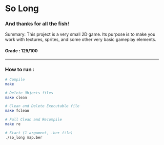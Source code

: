 # So Long
### And thanks for all the fish!

Summary:
This project is a very small 2D game.
Its purpose is to make you work with textures, sprites,
and some other very basic gameplay elements.

#### Grade : 125/100

---

### How to run :

```bash
# Compile
make

# Delete Objects files
make clean

# Clean and Delete Executable file
make fclean

# Full Clean and Recompile
make re

# Start (1 argument, .ber file)
./so_long map.ber
```

